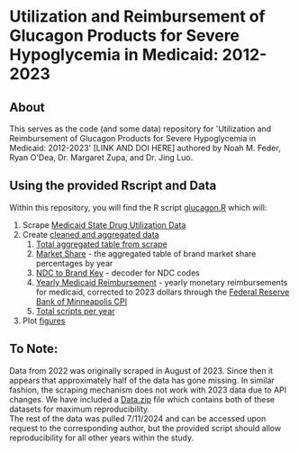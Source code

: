 # Utilization and Reimbursement of Glucagon Products for Severe Hypoglycemia in Medicaid: 2012-2023
## About
This serves as the code (and some data) repository for 'Utilization and Reimbursement of Glucagon Products for Severe Hypoglycemia in Medicaid: 2012-2023' [LINK AND DOI HERE] authored by Noah M. Feder, Ryan O'Dea, Dr. Margaret Zupa, and Dr. Jing Luo.

## Using the provided Rscript and Data
Within this repository, you will find the R script [glucagon.R](https://github.com/ryan-odea/Glucagon/blob/main/glucagon.R) which will: 
1. Scrape [Medicaid State Drug Utilization Data](https://www.medicaid.gov/medicaid/prescription-drugs/state-drug-utilization-data/index.html)
2. Create [cleaned and aggregated data](https://github.com/ryan-odea/Glucagon/tree/main/Cleaned%20Data)
    1. [Total aggregated table from scrape](https://github.com/ryan-odea/Glucagon/blob/main/Cleaned%20Data/output_raw.csv)
    2. [Market Share](https://github.com/ryan-odea/Glucagon/blob/main/Cleaned%20Data/brandpct.csv) - the aggregated table of brand market share percentages by year
    3. [NDC to Brand Key](https://github.com/ryan-odea/Glucagon/blob/main/Cleaned%20Data/key.csv) - decoder for NDC codes
    3. [Yearly Medicaid Reimbursement](https://github.com/ryan-odea/Glucagon/blob/main/Cleaned%20Data/reimbursements.csv) - yearly monetary reimbursements for medicaid, corrected to 2023 dollars through the [Federal Reserve Bank of Minneapolis CPI](https://www.minneapolisfed.org/about-us/monetary-policy/inflation-calculator/consumer-price-index-1913-)
    4. [Total scripts per year](https://github.com/ryan-odea/Glucagon/blob/main/Cleaned%20Data/total.csv)
3. Plot [figures](https://github.com/ryan-odea/Glucagon/tree/main/Figures)
## To Note:
Data from 2022 was originally scraped in August of 2023. Since then it appears that approximately half of the data has gone missing. In similar fashion, the scraping mechanism does not work with 2023 data due to API changes. We have included a [Data.zip](https://github.com/ryan-odea/Glucagon/blob/main/Data.zip) file which contains both of these datasets for maximum reproducibility. \
The rest of the data was pulled 7/11/2024 and can be accessed upon request to the corresponding author, but the provided script should allow reproducibility for all other years within the study.